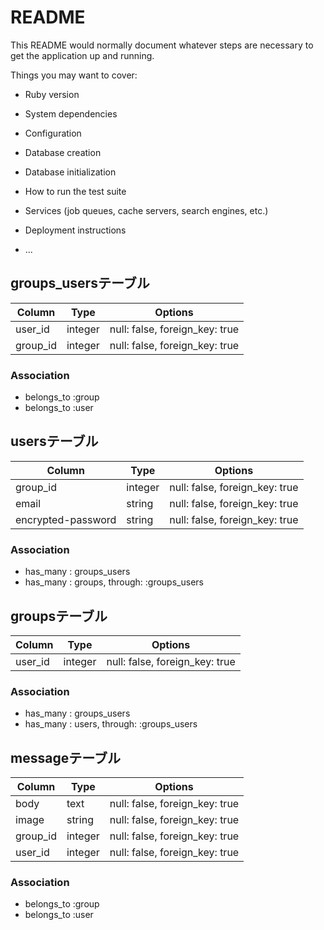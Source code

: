 # README

This README would normally document whatever steps are necessary to get the
application up and running.

Things you may want to cover:

* Ruby version

* System dependencies

* Configuration

* Database creation

* Database initialization

* How to run the test suite

* Services (job queues, cache servers, search engines, etc.)

* Deployment instructions

* ...

## groups_usersテーブル

|Column|Type|Options|
|------|----|-------|
|user_id|integer|null: false, foreign_key: true|
|group_id|integer|null: false, foreign_key: true|

### Association
- belongs_to :group
- belongs_to :user

## usersテーブル

|Column|Type|Options|
|------|----|-------|
|group_id|integer|null: false, foreign_key: true|
|email|string|null: false, foreign_key: true|
|encrypted-password|string|null: false, foreign_key: true|


### Association
- has_many : groups_users
- has_many : groups, through: :groups_users

## groupsテーブル

|Column|Type|Options|
|------|----|-------|
|user_id|integer|null: false, foreign_key: true|

### Association
- has_many : groups_users
- has_many : users, through: :groups_users

## messageテーブル

|Column|Type|Options|
|------|----|-------|
|body|text|null: false, foreign_key: true|
|image|string|null: false, foreign_key: true|
|group_id|integer|null: false, foreign_key: true|
|user_id|integer|null: false, foreign_key: true|

### Association
- belongs_to :group
- belongs_to :user

